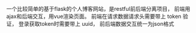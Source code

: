 一个比较简单的基于flask的个人博客网站，是restful前后端分离项目，
前端用ajax和后端交互，用vue渲染页面。
前端在请求数据请求头需要带上 token 验证，
登录获取token时需要带上 uuid，
前后端数据交互统一为json格式
